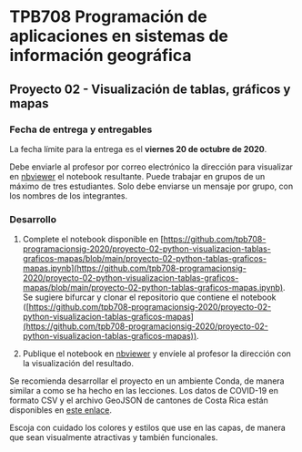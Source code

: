 # TPB708 Programación de aplicaciones en sistemas de información geográfica
## Proyecto 02 - Visualización de tablas, gráficos y mapas

### Fecha de entrega y entregables
La fecha límite para la entrega es el **viernes 20 de octubre de 2020**.

Debe enviarle al profesor por correo electrónico la dirección para visualizar en [nbviewer](https://nbviewer.jupyter.org/) el notebook resultante. Puede trabajar en grupos de un máximo de tres estudiantes. Solo debe enviarse un mensaje por grupo, con los nombres de los integrantes.

### Desarrollo
1. Complete el notebook disponible en [https://github.com/tpb708-programacionsig-2020/proyecto-02-python-visualizacion-tablas-graficos-mapas/blob/main/proyecto-02-python-tablas-graficos-mapas.ipynb](https://github.com/tpb708-programacionsig-2020/proyecto-02-python-visualizacion-tablas-graficos-mapas/blob/main/proyecto-02-python-tablas-graficos-mapas.ipynb). Se sugiere bifurcar y clonar el repositorio que contiene el notebook ([https://github.com/tpb708-programacionsig-2020/proyecto-02-python-visualizacion-tablas-graficos-mapas](https://github.com/tpb708-programacionsig-2020/proyecto-02-python-visualizacion-tablas-graficos-mapas)).

2. Publique el notebook en [nbviewer](https://nbviewer.jupyter.org/) y envíele al profesor la dirección con la visualización del resultado.

Se recomienda desarrollar el proyecto en un ambiente Conda, de manera similar a como se ha hecho en las lecciones. Los datos de COVID-19 en formato CSV y el archivo GeoJSON de cantones de Costa Rica están disponibles en [este enlace](https://github.com/tpb708-programacionsig-2020/leccion-10-folium/tree/main/datos).

Escoja con cuidado los colores y estilos que use en las capas, de manera que sean visualmente atractivas y también funcionales.
